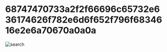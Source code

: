 # 68747470733a2f2f66696c65732e636174626f782e6d6f652f796f6834616e2e6a70670a0a0a

![search](https://github.com/user-attachments/assets/4cad0e4e-66d1-429b-b9dc-9912f65f4ef9)
